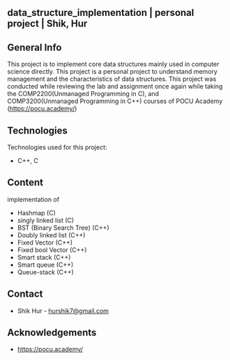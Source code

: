 ## data_structure_implementation | personal project | Shik, Hur

## General Info
This project is to implement core data structures mainly used in computer science directly. This project is a personal project to understand memory management and the characteristics of data structures. This project was conducted while reviewing the lab and assignment once again while taking the COMP2200(Unmanaged Programming in C), and COMP3200(Unmanaged Programming in C++) courses of POCU Academy (https://pocu.academy/)
	
## Technologies
Technologies used for this project:
* C++, C
	
## Content
implementation of
- Hashmap (C)
- singly linked list (C)
- BST (Binary Search Tree) (C++)
- Doubly linked list (C++)
- Fixed Vector (C++)
- Fixed bool Vector (C++)
- Smart stack (C++)
- Smart queue (C++)
- Queue-stack (C++)

## Contact
* Shik Hur - hurshik7@gmail.com

## Acknowledgements 
* https://pocu.academy/
